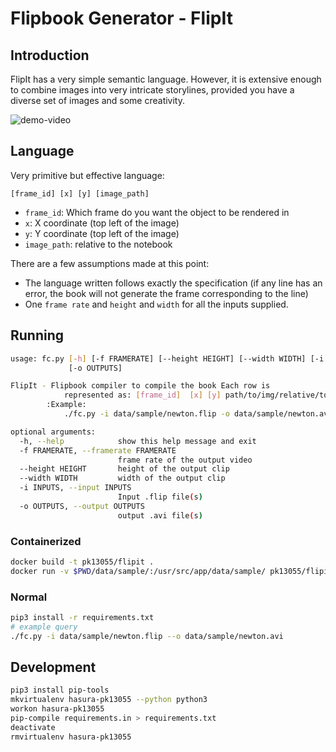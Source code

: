 # Flipbook Generator - FlipIt

## Introduction

FlipIt has a very simple semantic language. However, it is extensive enough to
combine images into very intricate storylines, provided you have a diverse set
of images and some creativity.

![demo-video](data/sample/demo.gif)

## Language

Very primitive but effective language:
```
[frame_id] [x] [y] [image_path]
```

- `frame_id`: Which frame do you want the object to be rendered in
- `x`: X coordinate (top left of the image)
- `y`: Y coordinate (top left of the image)
- `image_path`: relative to the notebook

There are a few assumptions made at this point:
- The language written follows exactly the specification (if any line has an error, the book will not generate the frame corresponding to the line)
- One `frame rate` and `height` and `width` for all the inputs supplied.

## Running

```bash
usage: fc.py [-h] [-f FRAMERATE] [--height HEIGHT] [--width WIDTH] [-i INPUTS]
             [-o OUTPUTS]

FlipIt - Flipbook compiler to compile the book Each row is
            represented as: [frame_id]  [x] [y] path/to/img/relative/to/input
        :Example:
            ./fc.py -i data/sample/newton.flip -o data/sample/newton.avi # (additionally any N more i, o pairs)

optional arguments:
  -h, --help            show this help message and exit
  -f FRAMERATE, --framerate FRAMERATE
                        frame rate of the output video
  --height HEIGHT       height of the output clip
  --width WIDTH         width of the output clip
  -i INPUTS, --input INPUTS
                        Input .flip file(s)
  -o OUTPUTS, --output OUTPUTS
                        output .avi file(s)
```


### Containerized

```bash
docker build -t pk13055/flipit .
docker run -v $PWD/data/sample/:/usr/src/app/data/sample/ pk13055/flipit -i ./data/sample/newton.flip -o ./data/sample/newton.avi
```

### Normal

```bash
pip3 install -r requirements.txt
# example query
./fc.py -i data/sample/newton.flip --o data/sample/newton.avi
```

## Development

```bash
pip3 install pip-tools
mkvirtualenv hasura-pk13055 --python python3
workon hasura-pk13055
pip-compile requirements.in > requirements.txt
deactivate
rmvirtualenv hasura-pk13055

```
